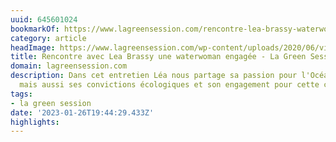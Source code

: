```yaml
---
uuid: 645601024
bookmarkOf: https://www.lagreensession.com/rencontre-lea-brassy-waterwoman-engagee/
category: article
headImage: https://www.lagreensession.com/wp-content/uploads/2020/06/vignette-article-lea-brassy.jpeg
title: Rencontre avec Lea Brassy une waterwoman engagée - La Green Session
domain: lagreensession.com
description: Dans cet entretien Léa nous partage sa passion pour l'Océan, la glisse
  mais aussi ses convictions écologiques et son engagement pour cette cause
tags:
- la green session
date: '2023-01-26T19:44:29.433Z'
highlights:
---
```



